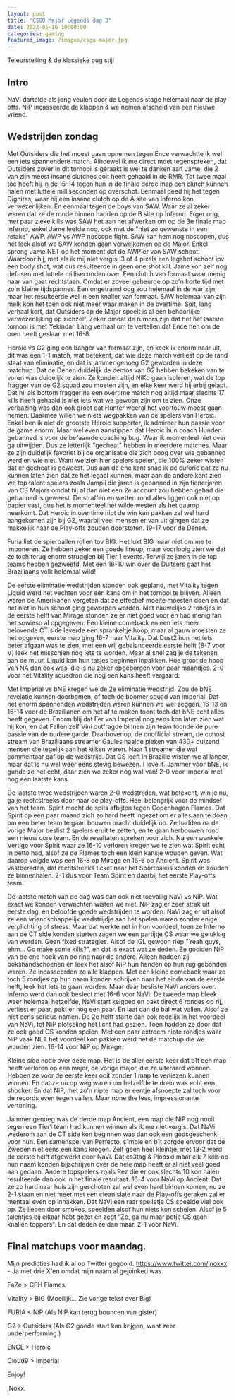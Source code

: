```yaml
---
layout: post
title: "CSGO Major Legends dag 3"
date: 2022-05-16 10:00:00
categories: gaming
featured_image: /images/csgo-major.jpg
---
```


Teleurstelling & de klassieke pug stijl

## Intro

NaVi dartelde als jong veulen door de Legends stage helemaal naar de play-offs. NiP incasseerde de klappen & we nemen afscheid van een nieuwe vriend.

## Wedstrijden zondag

Met Outsiders die het moest gaan opnemen tegen Ence verwachtte ik wel een iets spannendere match.
Alhoewel ik me direct moet tegenspreken, dat Outsiders zover in dit tornooi is geraakt is wel te danken aan Jame, die 2 van zijn meest insane clutches ooit heeft gehaald in de RMR.
Tot twee maal toe heeft hij in de 15-14 tegen hun in de finale derde map een clutch kunnen halen met luttele milliseconden op overschot.
Eenmaal deed hij het tegen Dignitas, waar hij een insane clutch op de A site van Inferno kon verwezenlijken. En eenmaal tegen de boys van SAW. Waar ze al zeker waren dat ze de ronde binnen hadden op de B site op Inferno. Erger nog, met paar zieke kills was SAW het aan het afwerken om op de 3e finale map Inferno, enkel Jame leefde nog, ook met de "niet zo gewenste in een retake" AWP.
AWP vs AWP noscope fight. SAW kan hem nog noscopen, dus het leek alsof we SAW konden gaan verwelkomen op de Major. Enkel sprong Jame NET op het moment dat de AWP'er van SAW schoot. Waardoor hij, met als ik mij niet vergis, 3 of 4 pixels een legshot schoot ipv een body shot, wat dus resulteerde in geen one shot kill.
Jame kon zelf nog defusen met luttele milliseconden over. Een clutch van formaat waar menig haar van gaat rechtstaan. Omdat er zoveel gebeurde op zo'n korte tijd met zo'n kleine tijdspannes. Een ongetraind oog zou helemaal in de war zijn, maar het resulteerde wel in een knaller van formaat.
SAW helemaal van zijn melk kon het toen ook niet meer waar maken in de overtime.
Soit, lang verhaal kort, dat Outsiders op de Major speelt is al een behoorlijke verwezenlijking op zichzelf. Zeker omdat de rumors zijn dat het het laatste tornooi is met Yekindar.
Lang verhaal om te vertellen dat Ence hen om de oren heeft geslaan met 16-8.

Heroic vs G2 ging een banger van formaat zijn, en keek ik enorm naar uit, dit was een 1-1 match, wat betekent, dat wie deze match verliest op de rand staat van eliminatie, en dat is jammer genoeg G2 geworden in deze matchup.
Dat de Denen duidelijk de demos van G2 hebben bekeken van te voren was duidelijk te zien. Ze konden altijd NiKo gaan isoleren, wat de top fragger van de G2 squad zou moeten zijn, en elke keer werd hij erbij gelapt. Dat hij als bottom fragger na een overtime match nog altijd maar slechts 17 kills heeft gehaald is niet iets wat we gewoon zijn om te zien. Onze verbazing was dan ook groot dat Hunter weeral het voortouw moest gaan nemen.
Daarmee willen we niets wegpakken van de spelers van Heroic. Enkel ben ik niet de grootste Heroic supporter, ik admireer hun passie voor de game enorm.
Maar wel even aanstippen dat Heroic hun coach Hunden gebanned is voor de befaamde coaching bug. Waar ik momenteel niet over ga uitwijden.
Dus ze letterlijk "gecheat" hebben in meerdere matches. Maar ze zijn duidelijk favoriet bij de organisatie die zich boog over wie gebanned werd en wie niet. Want we zien hier spelers spelen, die 100% zeker wisten dat er gecheat is geweest.
Dus aan de ene kant snap ik de euforie dat ze nu kunnen laten zien dat ze het legaal kunnen, maar aan de andere kant zien we top talent spelers zoals Jampii die jaren is gebanned in zijn tienerjaren van CS Majors omdat hij al dan niet een 2e account zou hebben gehad die gebanned is geweest. De straffen en wetten rond alles liggen ook niet op papier vast, dus het is momenteel het wilde westen als het daarop neerkomt.
Dat Heroic in overtime nipt de win kan pakken zal wel hard aangekomen zijn bij G2, waarbij veel mensen er van uit gingen dat ze makkelijk naar de Play-offs zouden doorstoten.
19-17 voor de Denen.

Furia liet de spierballen rollen tov BIG. Het lukt BIG maar niet om me te imponeren. Ze hebben zeker een goede lineup, maar voorlopig zien we dat ze toch terug enorm strugglen bij Tier 1 events. Terwijl ze jaren in de top teams hebben gezweefd. Met een 16-10 win over de Duitsers gaat het Braziliaans volk helemaal wild!

De eerste eliminatie wedstrijden stonden ook gepland, met Vitality tegen Liquid werd het vechten voor een kans om in het tornooi te blijven.
Alleen waren de Amerikanen vergeten dat ze effectief moeite moesten doen en dat het niet in hun schoot ging geworpen worden.
Met nauwelijks 2 rondjes in de eerste helft van Mirage stonden ze er niet goed voor en had menig fan het sowieso al opgegeven.
Een kleine comeback en een iets meer belovende CT side leverde een sprankeltje hoop, maar al gauw moesten ze het opgeven, eerste map ging 16-7 naar Vitality.
Dat Dust2 hun net iets beter afgaan was te zien, met een vrij gebalanceerde eerste helft (8-7 voor V) leek het misschien nog iets te worden.
Maar al snel zag je de tekenen aan de muur, Liquid kon hun tasjes beginnen inpakken. Hoe groot de hoop van NA dan ook was, die is nu zeker opgeborgen voor paar maandjes.
2-0 voor het Vitality squadron die nog een kans heeft vergaard.

Met Imperial vs bNE kregen we de 2e eliminatie wedstrijd. Zou de bNE revelatie kunnen doorbomen, of toch de boomer squad van Imperial.
Dat het enorm spannenden wedstrijden waren kunnen we wel zeggen.
16-13 en 16-14 voor de Brazilianen om het af te maken toont toch dat bNE echt alles heeft gegeven.
Enorm blij dat Fer van Imperial nog eens kon laten zien wat hij kon, en dat Fallen zelf Vini outfragde binnen zijn team toonde de pure passie van de oudere garde.
Daarbovenop, de onofficial stream, de cohost stream van Braziliaans streamer Gaules haalde pieken van 430+ duizend mensen die tegelijk aan het kijken waren. Naar 1 streamer die wat commentaar gaf op de wedstrijd.
Dat CS leeft in Brazilie wisten we al langer, maar dat is nu wel weer eens stevig bewezen. I love it.
Jammer voor bNE, ik gunde ze het echt, daar zien we zeker nog wat van!
2-0 voor Imperial met nog een laatste kans.

De laatste twee wedstrijden waren 2-0 wedstrijden, wat betekent, win je nu, ga je rechtstreeks door naar de play-offs. Heel belangrijk voor de mindset van het team.
Spirit mocht de spits afbijten tegen Copenhagen Flames. Dat Spirit op een paar maand zich zo hard heeft ingezet om er alles aan te doen om een beter team te gaan bouwen bracht duidelijk op.
Ze hadden na de vorige Major beslist 2 spelers eruit te zetten, en te gaan herbouwen rond een nieuw core team. En de resultaten spreken voor zich.
Na een wankele Vertigo voor Spirit waar ze 16-10 verloren kregen we te zien wat Spirit echt in petto had, alsof ze de Flames toch een klein kansje wouden geven.
Wat daarop volgde was een 16-8 op Mirage en 16-6 op Ancient. Spirit was vastberaden, dat rechtstreeks ticket naar het Sportpaleis konden en zouden ze binnenhalen.
2-1 dus voor Team Spirit en daarbij het eerste Play-offs team.

De laatste match van de dag was dan ook niet toevallig NaVi vs NiP.
Wat exact we konden verwachten wisten we niet. NiP zag er zeer strak uit eerste dag, en beloofde goede wedstrijden te worden.
NaVi zag er uit alsof ze een vriendschappelijk wedstrijdje aan het spelen waren zonder enige verplichting of stress.
Maar dat werkte net in hun voordeel, toen ze Inferno aan de CT side konden starten zagen we een partijtje CS waar we gelukkig van werden. Geen fixed strategies. Alsof de IGL gewoon riep "Yeah guys, ehm... Go make some kills?", en dat is exact wat ze deden. Ze gooiden NiP van de ene hoek van de ring naar de andere. Alleen hadden zij bokshandschoenen en leek het alsof NiP hun handen op hun rug gebonden waren. Ze incasseerden zo alle klappen.
Met een kleine comeback waar ze toch 5 rondjes op hun naam konden schrijven naar het einde van de eerste helft, leek het iets te gaan worden. Maar daar besliste NaVi anders over. Inferno werd dan ook beslect met 16-6 voor NaVi.
De tweede map bleek weer helemaal hetzelfde, NaVi start keigoed en pakt direct 6 rondes op rij, verliest er paar, pakt er nog een paar. En laat dan de bal wat vallen. Alsof ze niet eens serieus namen.
De 2e helft starte dan ook redelijk in het voordeel van NaVi, tot NiP plotseling het licht had gezien. Toen hadden ze door dat ze ook goed CS konden spelen. Met een paar extreem nipte rondjes waar NiP vaak NET het voordeel kon pakken werd het de matchup die we wouden zien. 16-14 voor NiP op Mirage.

Kleine side node over deze map.
Het is de aller eerste keer dat b1t een map heeft verloren op een major, de vorige major, die ze uiteraard wonnen. Hebben ze voor de eerste keer ooit zonder 1 map te verliezen kunnen winnen. En dat ze nu op weg waren om hetzelfde te doen was echt een shocker. En dat NiP, met zo'n nipte map er eentje afsnoepte zal toch voor de records even tegen vallen. Maar none the less, impressionante vertoning.

Jammer genoeg was de derde map Ancient, een map die NiP nog nooit tegen een Tier1 team had kunnen winnen als ik me niet vergis.
Dat NaVi wederom aan de CT side kon beginnen was dan ook een godsgeschenk voor hun. Een samenspel van Perfecto, s1mple en b1t zorgde ervoor dat de Zweden niet eens een kans kregen. Zelf geen heel kleintje, met 13-2 werd de eerste helft afgewerkt door NaVi.
Dat es3tag & Plopski maar elk 7 kills op hun naam konden bijschrijven over de hele map heeft er al niet veel goed aan gedaan. Andere topspelers zoals Rez die er ook slechts 10 kon halen resulteerde dan ook in het finale resultaat. 16-4 voor NaVi op Ancient.
Dat ze zo hard naar huis zijn geschoten zal wel even hard binnen komen, nu ze 2-1 staan en niet meer met een clean slate naar de Play-offs geraken zal er mentaal even op inhakken.
Dat NaVi een raar spelletje CS speelde viel ook op. Ze liepen door smokes, speelden alsof hun niets kon schelen. Alsof je 5 talentjes bij elkaar hebt gezet en zegt "Zo, ga nu maar potje CS gaan knallen toppers". En dat deden ze dan maar.
2-1 voor NaVi.


## Final matchups voor maandag.

Mijn predicties had ik al op Twitter gegooid. <https://www.twitter.com/jnoxxx> - Ja met drie X'en omdat mijn naam al gejoinked was.

FaZe > CPH Flames

Vitality > BIG (Moeilijk... Zie vorige tekst over Big)

FURIA < NiP (Als NiP kan terug bouncen van gister)

G2 > Outsiders (Als G2 goede start kan krijgen, want zeer underperforming.)

ENCE > Heroic

Cloud9 > Imperial

Enjoy!


jNoxx.
